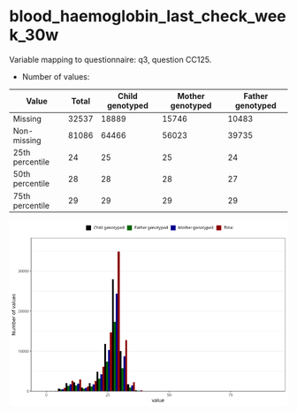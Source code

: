 # blood_haemoglobin_last_check_week_30w
Variable mapping to questionnaire: q3, question CC125.
- Number of values:

| Value | Total | Child genotyped | Mother genotyped | Father genotyped |
| ----- | ----- | --------------- | ---------------- | ---------------- |
| Missing | 32537 | 18889 | 15746 | 10483 |
| Non-missing | 81086 | 64466 | 56023 | 39735 |
| 25th percentile | 24 | 25 | 25 | 24 |
| 50th percentile | 28 | 28 | 28 | 27 |
| 75th percentile | 29 | 29 | 29 | 29 |



![](blood_haemoglobin_last_check_week_30w_n.png)



